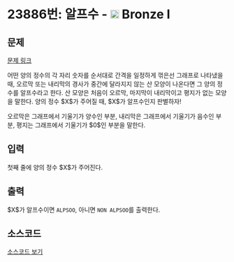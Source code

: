 # 23886번: 알프수 - <img src="https://static.solved.ac/tier_small/5.svg" style="height:20px" /> Bronze I

<!-- performance -->

<!-- 문제 제출 후 깃허브에 푸시를 했을 때 제출한 코드의 성능이 입력될 공간입니다.-->

<!-- end -->

## 문제

[문제 링크](https://boj.kr/23886)


<p>어떤 양의 정수의&nbsp;각 자리 숫자를&nbsp;순서대로 간격을 일정하게&nbsp;꺾은선 그래프로 나타냈을 때, 오르막 또는 내리막의 경사가 중간에 달라지지 않는 산 모양이 나온다면 그 양의 정수를 알프수라고 한다. 산 모양은 처음이 오르막, 마지막이 내리막이고 평지가 없는 모양을 말한다. 양의 정수 $X$가 주어질 때, $X$가 알프수인지&nbsp;판별하자!</p>

<p>오르막은 그래프에서 기울기가 양수인 부분, 내리막은 그래프에서 기울기가 음수인 부분, 평지는 그래프에서 기울기가 $0$인 부분을 말한다.</p>



## 입력


<p>첫째 줄에 양의 정수 $X$가 주어진다.</p>



## 출력


<p>$X$가 알프수이면 <code>ALPSOO</code>, 아니면 <code>NON ALPSOO</code>를 출력한다.</p>



## 소스코드

[소스코드 보기](알프수.py)